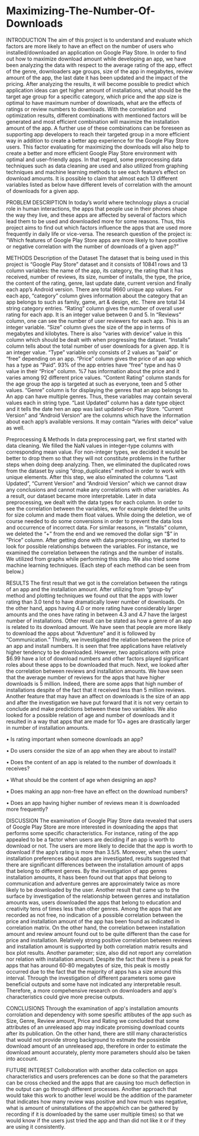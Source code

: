 # Maximizing-The-Number-Of-Downloads

INTRODUCTION
The aim of this project is to understand and evaluate which factors are more likely to have an effect on the number of users who installed/downloaded an application on Google Play Store. In order to find out how to maximize download amount while developing an app, we have been analyzing the data with respect to the average rating of the app, effect of the genre, downloaders age groups, size of the app in megabytes, review amount of the app, the last date it has been updated and the impact of the pricing. After analyzing the results, it will become possible to predict which application ideas can get higher amount of installations, what should be the target age group for a specific category, which price and the app size is optimal to have maximum number of downloads, what are the effects of ratings or review numbers to downloads. With the correlation and optimization results, different combinations with mentioned factors will be generated and most efficient combination will maximize the installation amount of the app. A further use of these combinations can be foreseen as supporting app developers to reach their targeted group in a more efficient way in addition to create a better app experience for the Google Play Store users. This factor evaluating for maximizing the downloads will also help to create a better and more efficient Google Play Store environment with optimal and user-friendly apps. In that regard, some preprocessing data techniques such as data cleaning are used and also utilized from graphing techniques and machine learning methods to see each feature’s effect on download amounts. It is possible to claim that almost each 13 different variables listed as below have different levels of correlation with the amount of downloads for a given app.

PROBLEM DESCRIPTION
In today’s world where technology plays a crucial role in human interactions, the apps that people use in their phones shape the way they live, and these apps are affected by several of factors which lead them to be used and downloaded more for some reasons. Thus, this project aims to find out which factors influence the apps that are used more frequently in daily life or vice-versa. The research question of the project is: “Which features of Google Play Store apps are more likely to have positive or negative correlation with the number of downloads of a given app?”

METHODS
Description of the Dataset
The dataset that is being used in this project is “Google Play Store” dataset and it consists of 10841 rows and 13 column variables: the name of the app, its category, the rating that it has received, number of reviews, its size, number of installs, the type, the price, the content of the rating, genre, last update date, current version and finally each app’s Android version. There are total 9660 unique app values. For each app, “category” column gives information about the category that an app belongs to such as family, game, art & design, etc. There are total 34 string category entries. “Rating” column gives the number of overall user rating for each app. It is an integer value between 0 and 5. In “Reviews” column, one can see the number of user reviewers for each app. This is an integer variable. “Size” column gives the size of the app in terms of megabytes and kilobytes. There is also “varies with device” value in this column which should be dealt with when progressing the dataset. “Installs” column tells about the total number of user downloads for a given app. It is an integer value. “Type” variable only consists of 2 values as “paid” or “free” depending on an app. “Price” column gives the price of an app which has a type as “Paid”. 93% of the app entries have “free” type and has 0 value in their “Price” column. %7 has information about the price and it varies among 92 different price values. “Content Rating” column stands for the age group the app is targeted at such as everyone, teen and 5 other values. “Genre” column is for displaying the genres that an app belongs to. An app can have multiple genres. Thus, these variables may contain several values each in string type. “Last Updated” column has a date type object and it tells the date hen an app was last updated-on Play Store. “Current Version” and “Android Version” are the columns which have the information about each app’s available versions. It may contain “Varies with deice” value as well.

Preprocessing & Methods
In data preprocessing part, we first started with data cleaning. We filled the NaN values in integer-type columns with corresponding mean value. For non-integer types, we decided it would be better to drop them so that they will not constitute problems in the further steps when doing deep analyzing. Then, we eliminated the duplicated rows from the dataset by using “drop_duplicates” method in order to work with unique elements. After this step, we also eliminated the columns “Last Updated”, “Current Version” and “Android Version” which we cannot draw any conclusions and cannot make any correlations with other variables. As a result, our dataset became more interpretable. Later in data preprocessing, we dealt with the data types for each column. In order to see the correlation between the variables, we for example deleted the units for size column and made them float values. While doing the deletion, we of course needed to do some conversions in order to prevent the data loss and occurrence of incorrect data. For similar reasons, in “Installs” column, we deleted the “+” from the end and we removed the dollar sign “$” in “Price” column. After getting done with data preprocessing, we started to look for possible relationships between the variables. For instance, we examined the correlation between the ratings and the number of installs. We utilized from graphs while performing this step. We also tried some machine learning techniques. (Each step of each method can be seen from below.)

RESULTS
The first result that we got is the correlation between the ratings of an app and the installation amount. After utilizing from “group-by” method and plotting techniques we found out that the apps with lower rating than 3.0 tend to have dramatically lower number of downloads. On the other hand, apps having 4.0 or more rating have considerably larger amounts and the ones have rating in between 4.3 and 4.7 have the largest number of installations. Other result can be stated as how a genre of an app is related to its download amount. We have seen that people are more likely to download the apps about “Adventure” and it is followed by “Communication.” Thirdly, we investigated the relation between the price of an app and install numbers. It is seen that free applications have relatively higher tendency to be downloaded. However, two applications with price $6.99 have a lot of download numbers and other factors played significant roles about these apps to be downloaded that much. Next, we looked after the correlation between reviews and installation amounts. We have seen that the average number of reviews for the apps that have higher downloads is 5 million. Indeed, there are some apps that high number of installations despite of the fact that it received less than 5 million reviews. Another feature that may have an affect on downloads is the size of an app and after the investigation we have put forward that it is not very certain to conclude and make predictions between these two variables. We also looked for a possible relation of age and number of downloads and it resulted in a way that apps that are made for 10+ ages are drastically larger in number of installation amounts.

• Is rating important when someone downloads an app?

• Do users consider the size of an app when they are about to install?

• Does the content of an app is related to the number of downloads it receives?

• What should be the content of age when designing an app?

• Does making an app non-free have an effect on the download numbers?

• Does an app having higher number of reviews mean it is downloaded more frequently?

DISCUSSION
The examination of Google Play Store data revealed that users of Google Play Store are more interested in downloading the apps that performs some specific characteristics. For instance, rating of the app appealed to be a factor when users are deciding if an app is worth to download or not. The users are more likely to decide that the app is worth to download if the app’s rating is more than 3.5/5. Moreover, when the users' installation preferences about apps are investigated, results suggested that there are significant differences between the installation amount of apps that belong to different genres. By the investigation of app genres installation amounts, it hass been found out that apps that belong to communication and adventure genres are approximately twice as more likely to be downloaded by the user. Another result that came up to the surface by investigation of the relationship between genres and installation amounts was, users downloaded the apps that belong to education and creativity tens of times less than other genres. Among the apps that are recorded as not free, no indication of a possible correlation between the price and installation amount of the app has been found as indicated in correlation matrix. On the other hand, the correlation between installation amount and review amount found out to be quite different than the case for price and installation. Relatively strong positive correlation between reviews and installation amount is supported by both correlation matrix results and box plot results. Another parameter; size, also did not report any correlation nor relation with installation amount. Despite the fact that there is a peak for apps that has around 60-80 megabytes of size, this peak is mostly occurred due to the fact that the majority of apps has a size around this interval. Through the investigation of different parameters some gave beneficial outputs and some have not indicated any interpretable result. Therefore, a more compehensive research on downloaders and app's characteristics could give more precise outputs.

CONCLUSIONS
Through the examination of app's installation amounts corrolation and dependency with some spesific attibutes of the app such as Size, Genre, Review amount, Price and Rating we concluded that some attributes of an unreleased app may indicate promising download counts after its publication. On the other hand, there are still many characteristics that would not provide strong background to estmate the possinble download amount of an unreleased app, therefore in order to estimate the download amount accurately, plenty more parameters should also be taken into account.

FUTURE INTEREST
Colloboration with another data collection on apps characteristics and users preferences can be done so that the parameters can be cross checked and the apps that are causing too much deflection in the output can go through different processes. Another approach that would take this work to another level would be the addition of the parameter that indicates how many review was positive and how much was negative, what is amount of uninstallations of the app(which can be gathered by recording if it is downloaded by the same user multiple times) so that we would know if the users just tried the app and than did not like it or if they are using it consistently.
